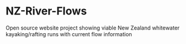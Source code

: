 # NZ-River-Flows
Open source website project showing viable New Zealand whitewater kayaking/rafting runs with current flow information
